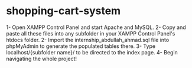 # shopping-cart-system

1- Open XAMPP Control Panel and start Apache and MySQL.
2- Copy and paste all these files into any subfolder in your XAMPP Control Panel's htdocs folder.
2- Import the internship_abdullah_ahmad.sql file into phpMyAdmin to generate the populated tables there.
3- Type localhost/{subfolder name}/ to be directed to the index page.
4- Begin navigating the whole project!